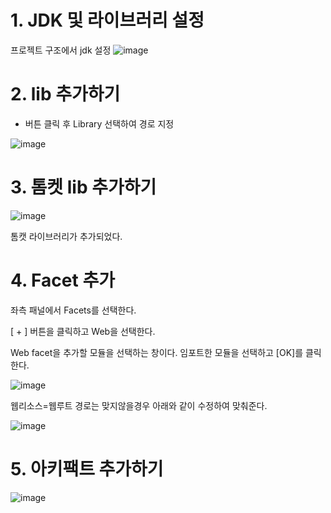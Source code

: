 # 1. JDK 및 라이브러리 설정
프로젝트 구조에서 jdk 설정
![image](https://user-images.githubusercontent.com/54339804/202375210-58bad532-9145-4044-b19c-18bbca361a1a.png)
  
 
# 2. lib 추가하기
+ 버튼 클릭 후 Library 선택하여 경로 지정

![image](https://user-images.githubusercontent.com/54339804/202375464-754883da-f9f5-428a-b78f-9913387dc129.png)

# 3. 톰켓 lib 추가하기  
![image](https://user-images.githubusercontent.com/54339804/202376744-ed9c774d-c147-4a52-8f93-b03bd9ec1516.png)

톰캣 라이브러리가 추가되었다.
 
# 4. Facet 추가

좌측 패널에서 Facets를 선택한다.

[ + ] 버튼을 클릭하고 Web을 선택한다.

Web facet을 추가할 모듈을 선택하는 창이다. 임포트한 모듈을 선택하고 [OK]를 클릭한다.

![image](https://user-images.githubusercontent.com/54339804/202376286-fe65e0ef-dc3c-4443-98f3-55ee924284cf.png)

웹리소스=웹루트 경로는 맞지않을경우 아래와 같이 수정하여 맞춰준다.

![image](https://user-images.githubusercontent.com/54339804/202376900-1bdd8ce2-0522-4531-8437-452c4f2d4f59.png)

# 5. 아키팩트 추가하기
![image](https://user-images.githubusercontent.com/54339804/202376220-4e39a85e-6674-427c-9385-f2cde03202c9.png)



 
